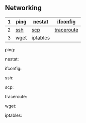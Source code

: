 <h2>Networking</h2>

|1|[ping](#1)|[nestat](#2)|[ifconfig](#3)|
|-|-----------|---------|----------|
|2|[ssh](#4)|[scp](#5)|[traceroute](#6)|
|3|[wget](#7)|[iptables](#8)||


<span id="1">
<p>ping:&nbsp </p>

<span id="2">
<p>nestat:&nbsp </p>

<span id="3">
<p>ifconfig:&nbsp </p>

<span id="4">
<p>ssh:&nbsp </p>

<span id="5">
<p>scp:&nbsp </p>

<span id="6">
<p>traceroute:&nbsp </p>

<span id="7">
<p>wget:&nbsp </p>

<span id="8">
<p>iptables:&nbsp </p>
